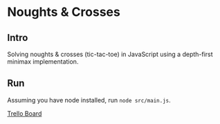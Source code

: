 # Noughts & Crosses

## Intro

Solving noughts &amp; crosses (tic-tac-toe) in JavaScript using a depth-first minimax implementation.

## Run

Assuming you have node installed, run `node src/main.js`.

[Trello Board](https://trello.com/b/r3TNFzdu/noughts-crosses)
